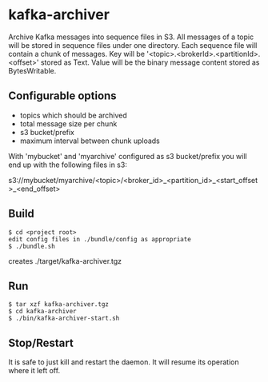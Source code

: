 kafka-archiver
==============

Archive Kafka messages into sequence files in S3.
All messages of a topic will be stored in sequence files under one directory. Each sequence file will contain a chunk of messages.
Key will be '&lt;topic>.&lt;brokerId>.&lt;partitionId>.&lt;offset>' stored as Text. Value will be the binary message content stored as BytesWritable.

Configurable options
--------------------
- topics which should be archived
- total message size per chunk
- s3 bucket/prefix
- maximum interval between chunk uploads

With 'mybucket' and 'myarchive' configured as s3 bucket/prefix you will end up with the following files in s3:

s3://mybucket/myarchive/&lt;topic>/&lt;broker\_id>\_&lt;partition\_id>\_&lt;start\_offset>\_&lt;end\_offset>

Build
-----
```
$ cd <project root>
edit config files in ./bundle/config as appropriate
$ ./bundle.sh
```

creates ./target/kafka-archiver.tgz

Run
---
```
$ tar xzf kafka-archiver.tgz
$ cd kafka-archiver
$ ./bin/kafka-archiver-start.sh
```

Stop/Restart
------------

It is safe to just kill and restart the daemon. It will resume its operation where it left off.